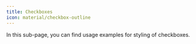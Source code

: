 ```yaml
---
title: Checkboxes
icon: material/checkbox-outline
---
```


In this sub-page, you can find usage examples for styling of checkboxes.